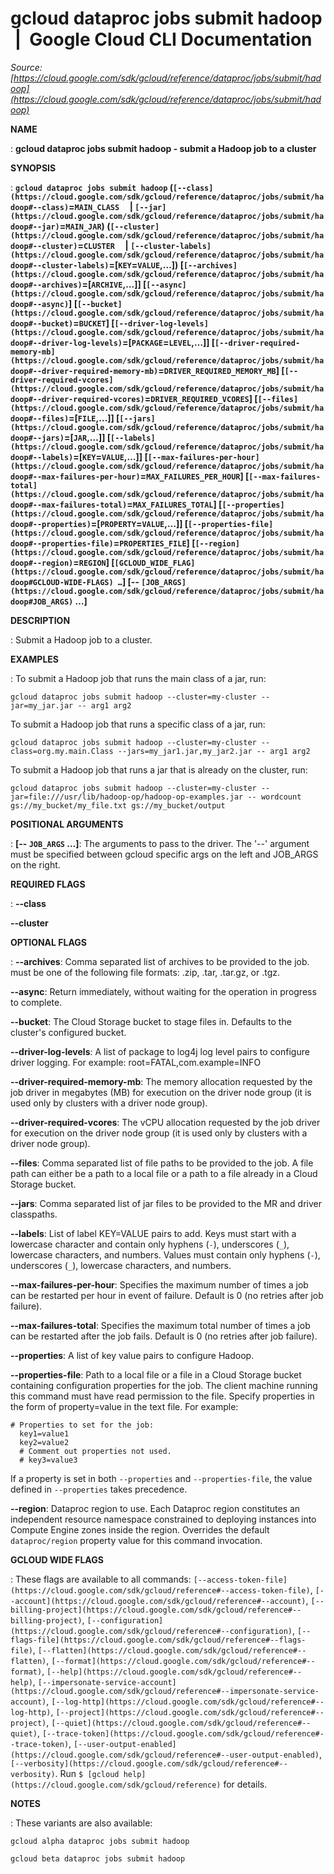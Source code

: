 # gcloud dataproc jobs submit hadoop  |  Google Cloud CLI Documentation

*Source: [https://cloud.google.com/sdk/gcloud/reference/dataproc/jobs/submit/hadoop](https://cloud.google.com/sdk/gcloud/reference/dataproc/jobs/submit/hadoop)*

**NAME**

: **gcloud dataproc jobs submit hadoop - submit a Hadoop job to a cluster**

**SYNOPSIS**

: **`gcloud dataproc jobs submit hadoop` (`[--class](https://cloud.google.com/sdk/gcloud/reference/dataproc/jobs/submit/hadoop#--class)`=`MAIN_CLASS`     | `[--jar](https://cloud.google.com/sdk/gcloud/reference/dataproc/jobs/submit/hadoop#--jar)`=`MAIN_JAR`) (`[--cluster](https://cloud.google.com/sdk/gcloud/reference/dataproc/jobs/submit/hadoop#--cluster)`=`CLUSTER`     | `[--cluster-labels](https://cloud.google.com/sdk/gcloud/reference/dataproc/jobs/submit/hadoop#--cluster-labels)`=[`KEY`=`VALUE`,…]) [`[--archives](https://cloud.google.com/sdk/gcloud/reference/dataproc/jobs/submit/hadoop#--archives)`=[`ARCHIVE`,…]] [`[--async](https://cloud.google.com/sdk/gcloud/reference/dataproc/jobs/submit/hadoop#--async)`] [`[--bucket](https://cloud.google.com/sdk/gcloud/reference/dataproc/jobs/submit/hadoop#--bucket)`=`BUCKET`] [`[--driver-log-levels](https://cloud.google.com/sdk/gcloud/reference/dataproc/jobs/submit/hadoop#--driver-log-levels)`=[`PACKAGE`=`LEVEL`,…]] [`[--driver-required-memory-mb](https://cloud.google.com/sdk/gcloud/reference/dataproc/jobs/submit/hadoop#--driver-required-memory-mb)`=`DRIVER_REQUIRED_MEMORY_MB`] [`[--driver-required-vcores](https://cloud.google.com/sdk/gcloud/reference/dataproc/jobs/submit/hadoop#--driver-required-vcores)`=`DRIVER_REQUIRED_VCORES`] [`[--files](https://cloud.google.com/sdk/gcloud/reference/dataproc/jobs/submit/hadoop#--files)`=[`FILE`,…]] [`[--jars](https://cloud.google.com/sdk/gcloud/reference/dataproc/jobs/submit/hadoop#--jars)`=[`JAR`,…]] [`[--labels](https://cloud.google.com/sdk/gcloud/reference/dataproc/jobs/submit/hadoop#--labels)`=[`KEY`=`VALUE`,…]] [`[--max-failures-per-hour](https://cloud.google.com/sdk/gcloud/reference/dataproc/jobs/submit/hadoop#--max-failures-per-hour)`=`MAX_FAILURES_PER_HOUR`] [`[--max-failures-total](https://cloud.google.com/sdk/gcloud/reference/dataproc/jobs/submit/hadoop#--max-failures-total)`=`MAX_FAILURES_TOTAL`] [`[--properties](https://cloud.google.com/sdk/gcloud/reference/dataproc/jobs/submit/hadoop#--properties)`=[`PROPERTY`=`VALUE`,…]] [`[--properties-file](https://cloud.google.com/sdk/gcloud/reference/dataproc/jobs/submit/hadoop#--properties-file)`=`PROPERTIES_FILE`] [`[--region](https://cloud.google.com/sdk/gcloud/reference/dataproc/jobs/submit/hadoop#--region)`=`REGION`] [`[GCLOUD_WIDE_FLAG](https://cloud.google.com/sdk/gcloud/reference/dataproc/jobs/submit/hadoop#GCLOUD-WIDE-FLAGS) …`] [-- `[JOB_ARGS](https://cloud.google.com/sdk/gcloud/reference/dataproc/jobs/submit/hadoop#JOB_ARGS)` …]**

**DESCRIPTION**

: Submit a Hadoop job to a cluster.

**EXAMPLES**

: To submit a Hadoop job that runs the main class of a jar, run:

```
gcloud dataproc jobs submit hadoop --cluster=my-cluster --jar=my_jar.jar -- arg1 arg2
```

To submit a Hadoop job that runs a specific class of a jar, run:

```
gcloud dataproc jobs submit hadoop --cluster=my-cluster --class=org.my.main.Class --jars=my_jar1.jar,my_jar2.jar -- arg1 arg2
```

To submit a Hadoop job that runs a jar that is already on the cluster, run:

```
gcloud dataproc jobs submit hadoop --cluster=my-cluster --jar=file:///usr/lib/hadoop-op/hadoop-op-examples.jar -- wordcount gs://my_bucket/my_file.txt gs://my_bucket/output
```

**POSITIONAL ARGUMENTS**

: **[-- `JOB_ARGS` …]**:
The arguments to pass to the driver.
The '--' argument must be specified between gcloud specific args on the left and
JOB_ARGS on the right.

**REQUIRED FLAGS**

: **--class**

**--cluster**

**OPTIONAL FLAGS**

: **--archives**:
Comma separated list of archives to be provided to the job. must be one of the
following file formats: .zip, .tar, .tar.gz, or .tgz.

**--async**:
Return immediately, without waiting for the operation in progress to complete.

**--bucket**:
The Cloud Storage bucket to stage files in. Defaults to the cluster's configured
bucket.

**--driver-log-levels**:
A list of package to log4j log level pairs to configure driver logging. For
example: root=FATAL,com.example=INFO

**--driver-required-memory-mb**:
The memory allocation requested by the job driver in megabytes (MB) for
execution on the driver node group (it is used only by clusters with a driver
node group).

**--driver-required-vcores**:
The vCPU allocation requested by the job driver for execution on the driver node
group (it is used only by clusters with a driver node group).

**--files**:
Comma separated list of file paths to be provided to the job. A file path can
either be a path to a local file or a path to a file already in a Cloud Storage
bucket.

**--jars**:
Comma separated list of jar files to be provided to the MR and driver
classpaths.

**--labels**:
List of label KEY=VALUE pairs to add.
Keys must start with a lowercase character and contain only hyphens
(`-`), underscores (`_`), lowercase characters, and
numbers. Values must contain only hyphens (`-`), underscores
(`_`), lowercase characters, and numbers.

**--max-failures-per-hour**:
Specifies the maximum number of times a job can be restarted per hour in event
of failure. Default is 0 (no retries after job failure).

**--max-failures-total**:
Specifies the maximum total number of times a job can be restarted after the job
fails. Default is 0 (no retries after job failure).

**--properties**:
A list of key value pairs to configure Hadoop.

**--properties-file**:
Path to a local file or a file in a Cloud Storage bucket containing
configuration properties for the job. The client machine running this command
must have read permission to the file.
Specify properties in the form of property=value in the text file. For example:

```
# Properties to set for the job:
  key1=value1
  key2=value2
  # Comment out properties not used.
  # key3=value3
```

If a property is set in both `--properties` and
`--properties-file`, the value defined in `--properties`
takes precedence.

**--region**:
Dataproc region to use. Each Dataproc region constitutes an independent resource
namespace constrained to deploying instances into Compute Engine zones inside
the region. Overrides the default `dataproc/region` property value
for this command invocation.

**GCLOUD WIDE FLAGS**

: These flags are available to all commands: `[--access-token-file](https://cloud.google.com/sdk/gcloud/reference#--access-token-file)`,
`[--account](https://cloud.google.com/sdk/gcloud/reference#--account)`, `[--billing-project](https://cloud.google.com/sdk/gcloud/reference#--billing-project)`,
`[--configuration](https://cloud.google.com/sdk/gcloud/reference#--configuration)`,
`[--flags-file](https://cloud.google.com/sdk/gcloud/reference#--flags-file)`,
`[--flatten](https://cloud.google.com/sdk/gcloud/reference#--flatten)`, `[--format](https://cloud.google.com/sdk/gcloud/reference#--format)`, `[--help](https://cloud.google.com/sdk/gcloud/reference#--help)`, `[--impersonate-service-account](https://cloud.google.com/sdk/gcloud/reference#--impersonate-service-account)`,
`[--log-http](https://cloud.google.com/sdk/gcloud/reference#--log-http)`,
`[--project](https://cloud.google.com/sdk/gcloud/reference#--project)`, `[--quiet](https://cloud.google.com/sdk/gcloud/reference#--quiet)`, `[--trace-token](https://cloud.google.com/sdk/gcloud/reference#--trace-token)`, `[--user-output-enabled](https://cloud.google.com/sdk/gcloud/reference#--user-output-enabled)`,
`[--verbosity](https://cloud.google.com/sdk/gcloud/reference#--verbosity)`.
Run `$ [gcloud help](https://cloud.google.com/sdk/gcloud/reference)` for details.

**NOTES**

: These variants are also available:

```
gcloud alpha dataproc jobs submit hadoop
```

```
gcloud beta dataproc jobs submit hadoop
```